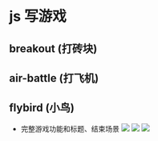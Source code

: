 # js 写游戏
## breakout (打砖块)
## air-battle (打飞机)
## flybird (小鸟)
- 完整游戏功能和标题、结束场景
![](../screencast/breakout.gif)
![](../screencast/air-battle.gif)
![](../screencast/flybird.gif)
